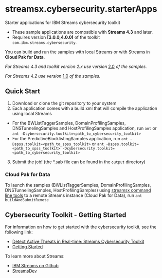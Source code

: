 # streamsx.cybersecurity.starterApps
Starter applications for IBM Streams cybersecurity toolkit

* These sample applications are compatible with **Streams 4.3** and later.
* Requires version **[3.0.0,4.0.0)** of the toolkit `com.ibm.streams.cybersecurity`.

You can build and run the samples with local Streams or with Streams in **Cloud Pak for Data**.

*For Streams 4.3 and toolkit version 2.x use version* [2.0](https://github.com/IBMStreams/streamsx.cybersecurity.starterApps/tree/v2.0.0) *of the samples.*

*For Streams 4.2 use version* [1.0](https://github.com/IBMStreams/streamsx.cybersecurity.starterApps/tree/v1.0.0) *of the samples.*

## Quick Start

 1. Download or clone the git repository to your system
 2. Each application comes with a build.xml that will compile the application using local Streams
   - For the BWListTaggerSamples, DomainProfilingSamples, DNSTunnelingSamples and HostProfilingSamples application, run `ant` or `ant -Dcybersecurity.toolkit=<path_to_cybersecurity_toolkit>`
   - For the PredictiveBlocklistingSamples application, run `ant -Dspss.toolkit=<path_to_spss_toolkit>`  or `ant -Dspss.toolkit=<path_to_spss_toolkit> -Dcybersecurity.toolkit=<path_to_cybersecurity_toolkit>`
 3. Submit the job! (the *.sab file can be found in the `output` directory)

### Cloud Pak for Data

To launch the samples (BWListTaggerSamples, DomainProfilingSamples, DNSTunnelingSamples, HostProfilingSamples) using [streamsx command line tools](https://streamsxtopology.readthedocs.io/en/stable/scripts/streamtool.html) to a remote Streams instance (Cloud Pak for Data),
run `ant buildAndSubmitRemote`

## Cybersecurity Toolkit - Getting Started

For information on how to get started with the cybersecurity toolkit, see the following link:
* [Detect Active Threats in Real-time: Streams Cybersecurity Toolkit](https://ibmstreams.github.io/streamsx.cybersecurity.starterApps/docs/knowledge/overview/)
* [Getting Started](http://ibmstreams.github.io/streamsx.documentation/docs/4.1/cybersecurity/cybersecurity-getting-started/)

To learn more about Streams:
* [IBM Streams on Github](http://ibmstreams.github.io)
* [StreamsDev](https://developer.ibm.com/streamsdev/)
